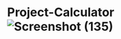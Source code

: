 # Project-Calculator ![Screenshot (135)](https://github.com/user-attachments/assets/8a75a2f0-c0a5-46ab-a512-07901b05a85b)

